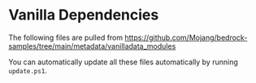 ﻿# Vanilla  Dependencies
The following files are pulled from https://github.com/Mojang/bedrock-samples/tree/main/metadata/vanilladata_modules

You can automatically update all these files automatically by running `update.ps1`.